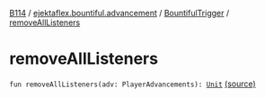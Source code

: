 [B114](../../index.md) / [ejektaflex.bountiful.advancement](../index.md) / [BountifulTrigger](index.md) / [removeAllListeners](./remove-all-listeners.md)

# removeAllListeners

`fun removeAllListeners(adv: PlayerAdvancements): `[`Unit`](https://kotlinlang.org/api/latest/jvm/stdlib/kotlin/-unit/index.html) [(source)](https://github.com/ejektaflex/Bountiful/tree/develop/src/main/kotlin/ejektaflex/bountiful/advancement/BountifulTrigger.kt#L24)